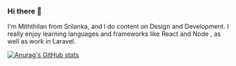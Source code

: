 ### Hi there 👋

I'm Miththilan from Srilanka, and I do content on Design and Development. I really enjoy learning languages and frameworks like React and Node , as well as work in Laravel.

[![Anurag's GitHub stats](https://github-readme-stats.vercel.app/api?username=Miththilan)](https://github.com/Miththilan/github-readme-stats)
